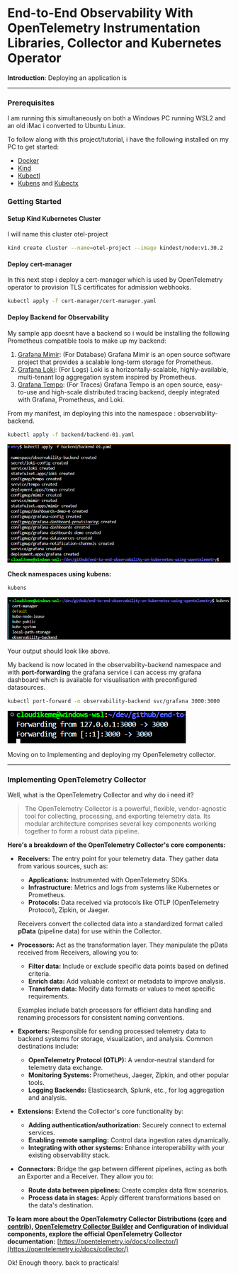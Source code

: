# End-to-End Observability With OpenTelemetry Instrumentation Libraries, Collector and Kubernetes Operator

__Introduction__:
Deploying an application is

---

### Prerequisites

I am running this simultaneously on both a Windows PC running WSL2 and an old iMac i converted to Ubuntu Linux.

To follow along with this project/tutorial, i have the following installed on my PC to get started:

* [Docker]()
* [Kind]()
* [Kubectl]()
* [Kubens]() and [Kubectx]()

### Getting Started

#### Setup Kind Kubernetes Cluster

I will name this cluster otel-project

```bash
kind create cluster --name=otel-project --image kindest/node:v1.30.2
```

#### Deploy cert-manager

In this next step i deploy a cert-manager which is used by OpenTelemetry operator to provision TLS certificates for admission webhooks.

```bash
kubectl apply -f cert-manager/cert-manager.yaml
```

#### Deploy Backend for Observability

My sample app doesnt have a backend so i would be installing the following Prometheus compatible tools to make up my backend:

1. [Grafana Mimir](https://github.com/grafana/mimir): (For Database) Grafana Mimir is an open source software project that provides a scalable long-term storage for Prometheus.
2. [Grafana Loki](https://github.com/grafana/loki): (For Logs) Loki is a horizontally-scalable, highly-available, multi-tenant log aggregation system inspired by Prometheus.
3. [Grafana Tempo](https://github.com/grafana/tempo): (For Traces) Grafana Tempo is an open source, easy-to-use and high-scale distributed tracing backend, deeply integrated with Grafana, Prometheus, and Loki.

From my manifest, im deploying this into the namespace : observability-backend.

```bash
kubectl apply -f backend/backend-01.yaml
```

![alt text](deploy-backend01.png)

**Check namespaces using kubens:**

```bash
kubens
```

![alt text](kubens1.png)

Your output should look like above.

My backend is now located in the observability-backend namespace and with **port-forwarding** the grafana service i can access my grafana dashboard which is available for visualisation with preconfigured datasources.

```bash
kubectl port-forward -n observability-backend svc/grafana 3000:3000
```

![alt text](port-forward-grafana2-3000-1.png)

Moving on to Implementing and deploying my OpenTelemetry collector.

---

### Implementing OpenTelemetry Collector

Well,  what is the OpenTelemetry Collector and why do i need it? 

> The OpenTelemetry Collector is a powerful, flexible, vendor-agnostic tool for collecting, processing, and exporting telemetry data. Its modular architecture comprises several key components working together to form a robust data pipeline.

**Here's a breakdown of the OpenTelemetry Collector's core components:**

* **Receivers:**  The entry point for your telemetry data. They gather data from various sources, such as:
    - **Applications:**  Instrumented with OpenTelemetry SDKs.
    - **Infrastructure:** Metrics and logs from systems like Kubernetes or Prometheus.
    - **Protocols:** Data received via protocols like OTLP (OpenTelemetry Protocol), Zipkin, or Jaeger.

    Receivers convert the collected data into a standardized format called **pData** (pipeline data) for use within the Collector.

* **Processors:** Act as the transformation layer. They manipulate the pData received from Receivers, allowing you to:
    - **Filter data:** Include or exclude specific data points based on defined criteria.
    - **Enrich data:** Add valuable context or metadata to improve analysis.
    - **Transform data:**  Modify data formats or values to meet specific requirements. 

    Examples include batch processors for efficient data handling and renaming processors for consistent naming conventions. 

* **Exporters:** Responsible for sending processed telemetry data to backend systems for storage, visualization, and analysis.  Common destinations include:
    - **OpenTelemetry Protocol (OTLP):** A vendor-neutral standard for telemetry data exchange.
    - **Monitoring Systems:**  Prometheus, Jaeger, Zipkin, and other popular tools.
    - **Logging Backends:** Elasticsearch, Splunk, etc., for log aggregation and analysis.

* **Extensions:** Extend the Collector's core functionality by:
    - **Adding authentication/authorization:**  Securely connect to external services.
    - **Enabling remote sampling:** Control data ingestion rates dynamically.
    - **Integrating with other systems:** Enhance interoperability with your existing observability stack.

* **Connectors:**  Bridge the gap between different pipelines, acting as both an Exporter and a Receiver.  They allow you to:
    - **Route data between pipelines:**  Create complex data flow scenarios.
    - **Process data in stages:** Apply different transformations based on the data's destination.

**To learn more about the OpenTelemetry Collector Distributions ([core](https://github.com/open-telemetry/opentelemetry-collector-releases/blob/v0.74.0/distributions/otelcol/manifest.yaml) and [contrib](https://github.com/open-telemetry/opentelemetry-collector-releases/blob/v0.74.0/distributions/otelcol-contrib/manifest.yaml)), [OpenTelemetry Collector Builder](https://github.com/open-telemetry/opentelemetry-collector/blob/v0.74.0/cmd/builder) and Configuration of individual components, explore the official OpenTelemetry Collector documentation:** [https://opentelemetry.io/docs/collector/](https://opentelemetry.io/docs/collector/)

Ok! Enough theory. back to practicals!

